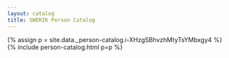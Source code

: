 ```yaml
---
layout: catalog
title: SWERIK Person Catalog
---
```

{% assign p = site.data._person-catalog.i-XHzgSBhvzhMtyTsYMbxgy4 %}
{% include person-catalog.html p=p %}

